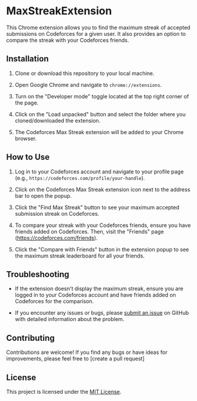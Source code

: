 # MaxStreakExtension

This Chrome extension allows you to find the maximum streak of accepted submissions on Codeforces for a given user. It also provides an option to compare the streak with your Codeforces friends.

## Installation

1. Clone or download this repository to your local machine.

2. Open Google Chrome and navigate to `chrome://extensions`.

3. Turn on the "Developer mode" toggle located at the top right corner of the page.

4. Click on the "Load unpacked" button and select the folder where you cloned/downloaded the extension.

5. The Codeforces Max Streak extension will be added to your Chrome browser.

## How to Use

1. Log in to your Codeforces account and navigate to your profile page (e.g., `https://codeforces.com/profile/your-handle`).

2. Click on the Codeforces Max Streak extension icon next to the address bar to open the popup.

3. Click the "Find Max Streak" button to see your maximum accepted submission streak on Codeforces.

4. To compare your streak with your Codeforces friends, ensure you have friends added on Codeforces. Then, visit the "Friends" page (https://codeforces.com/friends).

5. Click the "Compare with Friends" button in the extension popup to see the maximum streak leaderboard for all your friends.

## Troubleshooting

- If the extension doesn't display the maximum streak, ensure you are logged in to your Codeforces account and have friends added on Codeforces for the comparison.

- If you encounter any issues or bugs, please [submit an issue](https://github.com/your-username/codeforces-max-streak-extension/issues) on GitHub with detailed information about the problem.

## Contributing

Contributions are welcome! If you find any bugs or have ideas for improvements, please feel free to [create a pull request]

## License

This project is licensed under the [MIT License](LICENSE).



